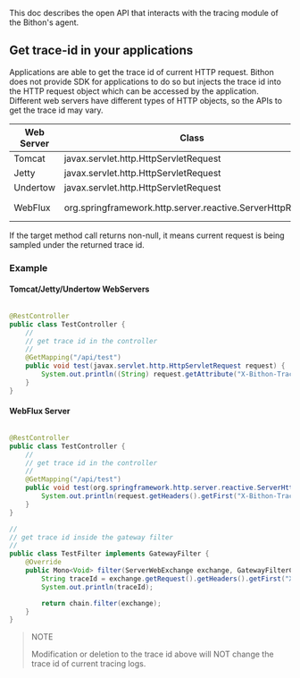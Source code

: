 This doc describes the open API that interacts with the tracing module of the Bithon's agent.

## Get trace-id in your applications

Applications are able to get the trace id of current HTTP request. Bithon does not provide SDK for applications to do so but injects the trace id into the HTTP
request object which can be accessed by the application. Different web servers have different types of HTTP objects, so the APIs to get the trace id may vary.

| Web Server | Class                                                      | Method                                                 |
|------------|------------------------------------------------------------|--------------------------------------------------------|
| Tomcat     | javax.servlet.http.HttpServletRequest                      | getAttribute("X-Bithon-TraceId")                       |
| Jetty      | javax.servlet.http.HttpServletRequest                      | getAttribute("X-Bithon-TraceId")                       |
| Undertow   | javax.servlet.http.HttpServletRequest                      | getAttribute("X-Bithon-TraceId")                       |
| WebFlux    | org.springframework.http.server.reactive.ServerHttpRequest | getRequest().getHeaders().getFirst("X-Bithon-TraceId") |

If the target method call returns non-null, it means current request is being sampled under the returned trace id.

### Example

#### Tomcat/Jetty/Undertow WebServers

```java

@RestController
public class TestController {
    //
    // get trace id in the controller
    //
    @GetMapping("/api/test")
    public void test(javax.servlet.http.HttpServletRequest request) {
        System.out.println((String) request.getAttribute("X-Bithon-TraceId"));
    }
}
```

#### WebFlux Server

```java

@RestController
public class TestController {
    //
    // get trace id in the controller
    //
    @GetMapping("/api/test")
    public void test(org.springframework.http.server.reactive.ServerHttpRequest request) {
        System.out.println(request.getHeaders().getFirst("X-Bithon-TraceId"));
    }
}

//
// get trace id inside the gateway filter
//
public class TestFilter implements GatewayFilter {
    @Override
    public Mono<Void> filter(ServerWebExchange exchange, GatewayFilterChain chain) {
        String traceId = exchange.getRequest().getHeaders().getFirst("X-Bithon-TraceId");
        System.out.println(traceId);

        return chain.filter(exchange);
    }
}
```

> NOTE
>
> Modification or deletion to the trace id above will NOT change the trace id of current tracing logs.
>
